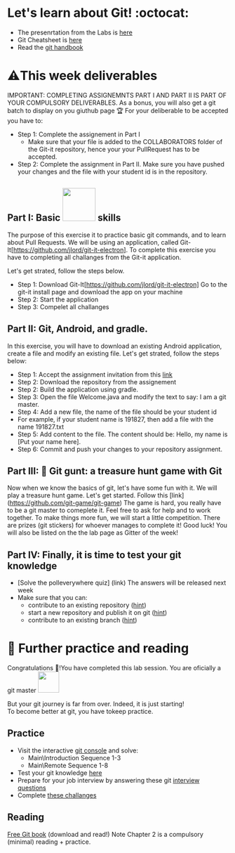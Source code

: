 # Let's learn about Git! :octocat:
* The presenrtation from the Labs is [here](https://github.github.com/training-kit/downloads/github-git-cheat-sheet/)  
* Git Cheatsheet is [here](https://github.github.com/training-kit/downloads/github-git-cheat-sheet/) 
* Read the [git handbook](https://guides.github.com/introduction/git-handbook/)


# :warning:This week deliverables 
IMPORTANT: COMPLETING ASSIGNEMNTS PART I AND PART II IS PART OF YOUR COMPULSORY DELIVERABLES. 
As a bonus, you will also get a git batch to display on you giuthub page :trophy:
For your deliberable to be accepted you have to: 
* Step 1: Complete the assignement in Part I 
  * Make sure that your file is added to the COLLABORATORS folder of the Git-it repository, 
  hence your your PullRequest has to be accepted. 
* Step 2: Complete the assignment in Part II. Make sure you have pushed your changes 
and the file with your student id is in the repository. 

## Part I: Basic <img src="https://i2.wp.com/linuxnewbieguide.org/wp-content/uploads/2017/02/Screen-Shot-2017-02-21-at-8.45.43-PM.png?fit=512%2C215&ssl=1" width="75">  skills   
The purpose of this exercise it to practice basic git commands, and to learn about Pull Requests. 
We will be using an application, called Git-It[https://github.com/jlord/git-it-electron]. 
To complete this exercise you have to completing all challanges from the Git-it application. 

Let's get strated, follow the steps below. 
* Step 1:  Download Git-It[https://github.com/jlord/git-it-electron]
 Go to the git-it install page and download the app on your machine
* Step 2: Start the application 
* Step 3: Compelet all challanges 

## Part II: Git, Android, and gradle. 
In this exercise, you will have to download an existing Android application, create a file and 
modify an existing file. 
Let's get strated, follow the steps below: 
* Step 1: Accept the assignment invitation from this [link](https://classroom.github.com/a/nnyt-JS9) 
* Step 2: Download the repository from the assignement 
* Step 2: Build the application using gradle.  
* Step 3: Open the file Welcome.java and modify the text to say: I am a git master. 
* Step 4: Add a new file, the name of the file should be your student id
 * For example, if your student name is 191827, then add a file with the name 191827.txt
* Step 5: Add content to the file. The content should be: Hello, my name is [Put your name here].
* Step 6: Commit and push your changes to your repository assignment. 

## Part III: :feet: Git gunt: a treasure hunt game with Git
Now when we know the basics of git, let's have some fun with it. 
We will play a treasure hunt game. 
Let's get started. Follow this [link] (https://github.com/git-game/git-game)
The game is hard, you really have to be a git master to comeplete it. 
Feel free to ask for help and to work together. 
To make things more fun, we will start a little competition. 
There are prizes (git stickers) for whoever manages to complete it! Good luck!
You will also be listed on the the lab page as Gitter of the week!


## Part IV: Finally, it is time to test your git knowledge
* [Solve the polleverywhere quiz] (link)
  The answers will be released next week 
* Make sure that you can: 
  * contribute to an existing repository ([hint](https://guides.github.com/introduction/git-handbook/#github)) 
  * start a new repository and publish it on git ([hint](https://guides.github.com/introduction/git-handbook/#github))
  * contribute to an existing branch  ([hint](https://guides.github.com/introduction/git-handbook/#github))

# :book: Further practice and reading
Congratulations :confetti_ball:!You have completed this lab session. 
You are oficially a git master <img src="https://www.dev-metal.com/wp-content/uploads/2014/01/github-logo-octocat-1-704x605.jpg" width="48"> 

But your git journey is far from over. Indeed, it is just starting!   
To become better at git, you have tokeep practice.  
## Practice 
* Visit the interactive [git console](https://learngitbranching.js.org/) and solve: 
  * Main\Introduction Sequence 1-3
  * Main\Remote Sequence 1-8
* Test your git knowledge [here](https://learn.co/lessons/git-github-learn-quiz)
* Prepare for your job interview by answering these git [interview questions](https://www.knowledgehut.com/interview-questions/git)
* Complete [these challanges](https://gitexercises.fracz.com/)

## Reading
[Free Git book](https://www.amazon.co.uk/Rys-Git-Tutorial-Ryan-Hodson-ebook/dp/B00QFIA5OC) (download and read!) 
Note Chapter 2 is a compulsory (minimal) reading + practice. 



